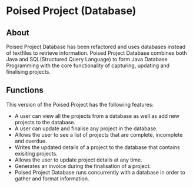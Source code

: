 # Poised Project (Database)
## About
Poised Project Database has been refactored and uses databases instead of textfiles to retrieve information. Poised Project Database combines both Java and 
SQL(Structured Query Language) to form Java Database Programming with the core functionality of capturing, updating and finalising projects.
## Functions
This version of the Poised Project has the following features:
* A user can view all the projects from a database as well as add new projects to the database.
* A user can update and finalise any project in the database.
* Allows the user to see a list of projects that are complete, incomplete and overdue.
* Writes the updated details of a project to the database that contains exisiting projects.
* Allows the user to update project details at any time.
* Generates an invoice during the finalisation of a project.
* Poised Project Database runs concurrently with a database in order to gather and format information.
	   
